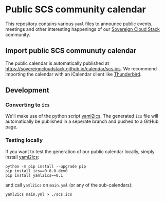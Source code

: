 # Public SCS community calendar
This repository contains various `yaml` files to announce public events, meetings and other interesting happenings of 
our [Sovereign Cloud Stack](https://scs.community) community.

## Import public SCS communuty calendar
The public calendar is automatically published at <https://sovereigncloudstack.github.io/calendar/scs.ics>. We recommend importing the calendar with an iCalendar client like [Thunderbird](https://support.mozilla.org/en-US/kb/creating-new-calendars#w_on-the-network-connect-to-your-online-calendars).

## Development

### Converting to `ics`
We'll make use of the python script [yaml2ics](https://github.com/scientific-python/yaml2ics). The generated `ics` file will automatically be published in a seperate branch and pushed to a GitHub page.

### Testing locally
If you want to test the generation of our public calendar locally, simply install [yaml2ics](https://github.com/scientific-python/yaml2ics):
```
python -m pip install --upgrade pip
pip install ics==0.8.0.dev0
pip install yaml2ics==0.1
```
and call `yaml2ics` on `main.yml` (or any of the sub-calendars):
```
yaml2ics main.yml > ./scs.ics
```
